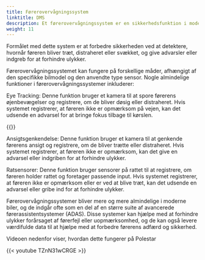 ```yaml
---
title: Førerovervågningssystem
linktitle: DMS
description: Et førerovervågningssystem er en sikkerhedsfunktion i moderne biler, der bruger sensorer og kameraer til at overvåge førerens adfærd og opmærksomhed under kørslen.
weight: 11
---
```

<!-- markdownlint-disable MD033 -->

Formålet med dette system er at forbedre sikkerheden ved at detektere, hvornår føreren bliver træt, distraheret eller svækket, og give advarsler eller indgreb for at forhindre ulykker.

Førerovervågningssystemet kan fungere på forskellige måder, afhængigt af den specifikke bilmodel og den anvendte type sensor. Nogle almindelige funktioner i førerovervågningssystemer inkluderer:

Eye Tracking: Denne funktion bruger et kamera til at spore førerens øjenbevægelser og registrere, om de bliver døsig eller distraheret. Hvis systemet registrerer, at føreren ikke er opmærksom på vejen, kan det udsende en advarsel for at bringe fokus tilbage til kørslen.

{{<evkxdisplayaddarticle />}}

Ansigtsgenkendelse: Denne funktion bruger et kamera til at genkende førerens ansigt og registrere, om de bliver trætte eller distraheret. Hvis systemet registrerer, at føreren ikke er opmærksom, kan det give en advarsel eller indgriben for at forhindre ulykker.

Ratsensorer: Denne funktion bruger sensorer på rattet til at registrere, om føreren holder rattet og foretager passende input. Hvis systemet registrerer, at føreren ikke er opmærksom eller er ved at blive træt, kan det udsende en advarsel eller gribe ind for at forhindre ulykker.

Førerovervågningssystemer bliver mere og mere almindelige i moderne biler, og de indgår ofte som en del af en større suite af avancerede førerassistentsystemer (ADAS). Disse systemer kan hjælpe med at forhindre ulykker forårsaget af førerfejl eller uopmærksomhed, og de kan også levere værdifulde data til at hjælpe med at forbedre førerens adfærd og sikkerhed.

Videoen nedenfor viser, hvordan dette fungerer på Polestar

{{< youtube TZnN31wCRGE >}}
